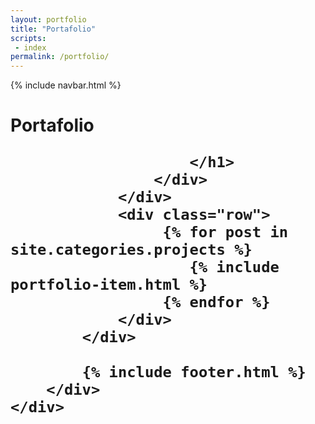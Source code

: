 ```yaml
---
layout: portfolio
title: "Portafolio"
scripts:
 - index
permalink: /portfolio/
---
```



<body itemscope="" itemtype="http://schema.org/Blog">
	{% include navbar.html %}
	<div class="main-wrapper" id="mainWrapper">
		<div class="container-background">
			<div class="container container-full pt pb-md">
				<div class="row">
					<div class="col-12">
						<h1  class="title-page portfolio-title">
							Portafolio
						
						</h1>					
					</div>
				</div>
				<div class="row">					
				     {% for post in site.categories.projects %}		     			     
					 	{% include portfolio-item.html %}
					 {% endfor %}
				</div>	
			</div>	

			{% include footer.html %}
		</div>   
	</div>
	
</body>
